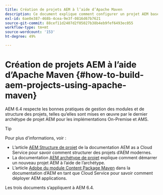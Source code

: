 ```yaml
---
title: Création de projets AEM à l’aide d’Apache Maven
description: Ce document explique comment configurer un projet AEM basé sur Apache Maven.
exl-id: 6ae0e387-468b-4cea-9e3f-0816d67b7621
source-git-commit: 88cef11d2407d2f05027b38b4eb9fef6493ec055
workflow-type: tm+mt
source-wordcount: '153'
ht-degree: 49%

---
```


# Création de projets AEM à l’aide d’Apache Maven {#how-to-build-aem-projects-using-apache-maven}

AEM 6.4 respecte les bonnes pratiques de gestion des modules et de structure des projets, telles qu’elles sont mises en œuvre par le dernier archétype de projet AEM pour les implémentations On-Premise et AMS.

>[!TIP]
>
>Pour plus d’informations, voir :
>
>* L’article [AEM Structure de projet](https://docs.adobe.com/content/help/fr-FR/experience-manager-cloud-service/implementing/developing/aem-project-content-package-structure.html) de la documentation AEM as a Cloud Service pour savoir comment structurer des projets d’AEM modernes.
>* La documentation [AEM archétype de projet](https://docs.adobe.com/content/help/fr-FR/experience-manager-core-components/using/developing/archetype/overview.html) explique comment démarrer un nouveau projet AEM à l’aide de l’archétype.
>* L’article [Adobe du module Content Package Maven](https://experienceleague.adobe.com/docs/experience-manager-cloud-service/implementing/developer-tools/maven-plugin.html?lang=en#developer-tools) dans la documentation d’AEM en tant que Cloud Service pour savoir comment déployer AEM applications.

>
>
Les trois documents s’appliquent à AEM 6.4.
